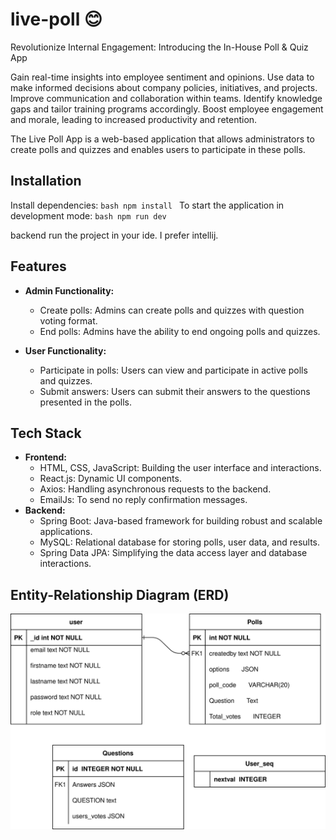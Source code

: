 # live-poll 😊
  
Revolutionize Internal Engagement: Introducing the In-House Poll &amp; Quiz App

Gain real-time insights into employee sentiment and opinions.
Use data to make informed decisions about company policies, initiatives, and projects.
Improve communication and collaboration within teams.
Identify knowledge gaps and tailor training programs accordingly.
Boost employee engagement and morale, leading to increased productivity and retention.


The Live Poll App is a web-based application that allows administrators to create polls and quizzes and enables users to participate in these polls.
## Installation
 Install dependencies:
    ```bash
    npm install
    ```
 To start the application in development mode:
    ```bash
    npm run dev
    ```


backend 
   run the project in your ide. I prefer intellij.

## Features

- **Admin Functionality:**
    - Create polls: Admins can create polls and quizzes with question voting format.
    - End polls: Admins have the ability to end ongoing polls and quizzes.

- **User Functionality:**
    - Participate in polls: Users can view and participate in active polls and quizzes.
    - Submit answers: Users can submit their answers to the questions presented in the polls.

## Tech Stack
- **Frontend:**
    - HTML, CSS, JavaScript: Building the user interface and interactions.
    - React.js: Dynamic UI components.
    - Axios: Handling asynchronous requests to the backend.
    - EmailJs: To send no reply confirmation messages.
- **Backend:**
    - Spring Boot: Java-based framework for building robust and scalable applications.
    - MySQL: Relational database for storing polls, user data, and results.
    - Spring Data JPA: Simplifying the data access layer and database interactions.
## Entity-Relationship Diagram (ERD)

![ERD](Untitled%20Diagram.drawio.svg)
